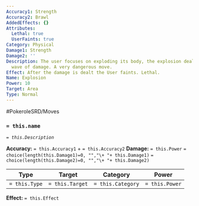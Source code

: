 ```yaml
---
Accuracy1: Strength
Accuracy2: Brawl
AddedEffects: {}
Attributes:
  Lethal: true
  UserFaints: true
Category: Physical
Damage1: Strength
Damage2: ''
Description: The user focuses on exploding its body, the explosion deals a massive
  wave of damage. A very dangerous move.
Effect: After the damage is dealt the User faints. Lethal.
Name: Explosion
Power: 10
Target: Area
Type: Normal
---
```


#PokeroleSRD/Moves

### `= this.name` 
*`= this.Description`*

**Accuracy:** `= this.Accuracy1` + `= this.Accuracy2`
**Damage:** `= this.Power` `= choice(length(this.Damage1)=0, "","\+ "+ this.Damage1)` `= choice(length(this.Damage2)=0, "","\+ "+ this.Damage2)`

| Type          | Target          | Category          | Power          |
| ------------- | --------------- | ----------------  | -------------- |
| `= this.Type` | `= this.Target` | `= this.Category` | `= this.Power` | 

**Effect:** `= this.Effect`